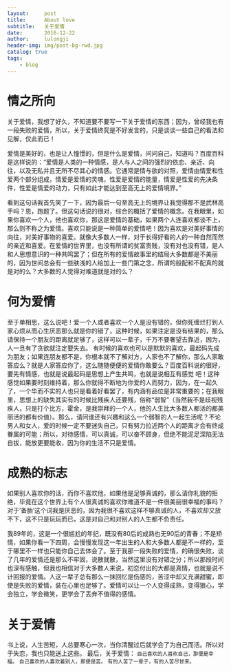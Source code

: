 ```yaml
---
layout:     post
title:      About love
subtitle:   关于爱情
date:       2016-12-22
author:     lulongji
header-img: img/post-bg-rwd.jpg
catalog: true
tags:
    - blog
---
```



# 情之所向

关于爱情，我想了好久，不知道要不要写一下关于爱情的东西；因为，曾经我也有一段失败的爱情，所以，关于爱情终究是不好发言的，只是谈谈一些自己的看法和见解，仅此而已！

爱情是美好的，也是让人憧憬的，但是什么是爱情，问问自己，知道吗？百度百科是这样说的：“爱情是人类的一种情感，是人与人之间的强烈的依恋、亲近、向往，以及无私并且无所不尽其心的情感。它通常是情与欲的对照，爱情由情爱和性爱两个部分组成，情爱是爱情的灵魂，性爱是爱情的能量，情爱是性爱的先决条件，性爱是情爱的动力，只有如此才能达到至高无上的爱情境界。”

看到这句话我首先笑了一下，因为最后一句至高无上的境界让我觉得那不是武林高手吗？恩，跑题了。但这句话说的很对，综合的概括了爱情的概念。在我眼里，如果你喜欢一个人，他也喜欢你，那这是爱情的基础，如果两个人连喜欢都谈不上，那么则不称之为爱情。喜欢只能说是一种简单的爱情吧！因为喜欢是对美好事情的向往，对美好事物的喜爱。就像大多数人一样，对于长得好看的人的一种自然而然的亲近和喜爱。在爱情的世界里，也没有所谓的贫富贵贱，没有对也没有错，是人和人思想意识的一种共鸣罢了；但在所有的爱情故事里的结局大多数都是不美丽的，因为世间总会有一些肤浅的人给加上一些门第之念，所谓的般配和不配真的就是对的么？大多数的人觉得对难道就是对的么？

# 何为爱情

至于单相思，这么说吧！爱一个人或者喜欢一个人是没有错的，但你死缠烂打到人家心烦从而心生厌恶那么就是你的错了，这种时候，如果注定是没有结果的，那么请保持一个朋友的距离就足够了，这样可以一辈子，千万不要奢望去靠近，因为，人一旦有了贪欲就注定要失去。
有时候的喜欢也可以是默默的喜欢，最起码先成为朋友；如果连朋友都不是，你根本就不了解对方，人家也不了解你，那么人家敢答应么？就是人家答应你了，这么随随便便的爱情你敢要么？百度百科说的很好，要先有情感，也就是说最起码是思想上产生共鸣，也就是说相互有感觉 吧！这种感觉如果要时刻维持着，那么你就得不断地为你爱的人而努力，因为，在一起久了，一个华而不实的人也只是看着好看罢了，有内涵有品位是非常重要的；在我眼里，思想上的缺失其实有的时候比残疾人还要残，俗称“弱智”（当然我不是歧视残疾人，只是打个比方，霍金，是我崇拜的一个人，他的人生比大多数人都活的都美丽活的都有价值）。那么，请问谁还有兴趣和这么一个弱智的人一起生活呢？不论男人和女人，爱的时候一定不要迷失自己，只有努力拉近两个人的距离才会有终成眷属的可能；所以，对待感情，可以真诚，可以奋不顾身，但绝不能泥足深陷无法自拔，能放更要能收，因为你的生活不只是爱情。

# 成熟的标志

如果别人喜欢你的话，而你不喜欢他，如果他是足够真诚的，那么请你礼貌的拒绝，毕竟在这个世界上有个人很真诚的喜欢你难道不是一件很美丽很幸福的事吗？对于’备胎’这个词我是厌恶的，因为我很不喜欢这样不够真诚的人，不喜欢却又放不下，这不只是玩玩而已，这是对自己和对别人的人生都不负责任。

我89年的，这是一个很尴尬的年纪，既没有80后的成熟也无90后的青春；不是矫情，如果你看一下四周，会慢慢发现这一年出生的人和大多数人都是不一样的，至于哪里不一样也只能你自己去体会了。至于我那一段失败的爱情，的确很失败，谈了几年的爱情还是那么不牢固，说散就散，当然这里没有对错之分；所以那段时间也深有感触，但我也相信对于大多数人来说，初恋付出的大都是真情，也就是说不计回报的爱情。人这一辈子总有那么一抹回忆是伤感的，苦涩中却又充满甜蜜，即使是失败的爱情，装在心里也足够了。爱情可以让一个人变得成熟，变得狠心，学会独立，学会微笑，更学会了丢弃不值得的感情。


# 关于爱情

书上说，人生苦短，人总要寒心一次，当你清醒过后就学会了为自己而活。所以对于失恋，我也只能送上这些。
最后，关于爱情：
```自己喜欢的人喜欢自己，那便是幸福。```
```自己喜欢的人喜欢着别人，那便是苦。```
```有的人苦了一辈子，有的人苦尽甘来。```